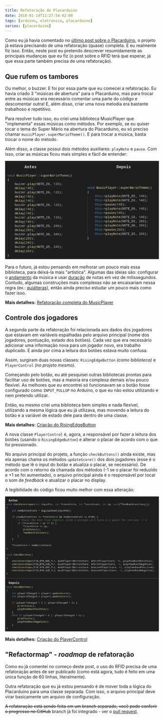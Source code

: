 ```yaml
---
title: Refatoração do Placarduino
date: 2018-01-14T11:27:54-02:00
tags: [arduino, eletronica, placarduino]
series: [placarduino]
---
```


Como eu já havia comentado no [último post sobre o Placarduino][], o projeto já
estava precisando de uma refatoração (quase) completa. E eu realmente fiz isso.
Então, neste post eu pretendo descrever resumidamente as principais mudanças que
eu fiz (o post sobre o RFID terá que esperar, já que essa parte também precisa de
uma refatoração).

## Que rufem os tambores

Ou melhor, o buzzer. E foi por essa parte que eu comecei a refatoração. Eu havia
criado 3 "músicas de abertura" para o Placarduino, mas para trocar entre as músicas
era necessário comentar uma parte do código e descomentar outra! E, além disso,
criar uma nova melodia era bastante trabalhoso e repetitivo.

Para resolver tudo isso, eu criei uma biblioteca MusicPlayer que "implementa"
essas músicas como métodos. Por exemplo, se eu quiser tocar o tema do Super Mário
na abertura do Placarduino, eu só preciso chamar `musicPlayer.superMarioTheme()`.
E para trocar a música, basta trocar o nome do método.

Além disso, a classe possui dois métodos auxiliares: `playNote` e `pause`. Com
isso, criar as músicas ficou mais simples e fácil de entender:

![Código para o Tema do Super Mário antes e depois da refatoração][]

Para o futuro, já estou pensando em melhorar um pouco mais essa biblioteca, para
deixá-la mais "artística". Algumas das ideias são: configurar o [andamento][] da
música e usar [duração][] de notas em vez de milissegundos. Contudo, algumas
construções mais complexas não se encaixariam nessa regra (ex.: [quiálteras][]),
então ainda preciso estudar um pouco mais como fazer isso.

**Mais detalhes:** [Refatoração completa do MusicPlayer][]

## Controle dos jogadores

A segunda parte da refatoração foi relacionada aos dados dos jogadores que
estavam em variáveis espalhadas pelo arquivo principal (nome dos jogadores,
pontuação, estado dos botões). Cada vez que era necessário adicionar uma
informação nova para um jogador novo, era trabalho duplicado. E ainda por cima
a leitura dos botões estava muito confusa.

Assim, surgiram duas novas classes: `RisingEdgeButton` _(como biblioteca)_ e
`PlayerControl` _(no projeto mesmo)_.

Começando pelo botão, eu até pesquisei outras bibliotecas prontas para facilitar
uso de botões, mas a maioria era complexa demais e/ou pouco flexível. As melhores
que eu encontrei só funcionavam se o botão fosse configurado como `INPUT_PULLUP`
no Arduino, o que eu não estou utilizando e nem pretendo utilizar.

Então, eu mesmo criei uma biblioteca bem simples e nada flexível, utilizando a
mesma lógica que eu já utilizava, mas movendo a leitura do botão e a variável de
estado dele para dentro de uma classe.

**Mais detalhes:** [Criação do RisingEdgeButton][]

A nova classe `PlayerControl` é, agora, a responsável por fazer a leitura dos
botões (usando o `RisingEdgeButton`) e alterar o placar de acordo com o que foi
pressionado.

No arquivo principal do projeto, a função `checkButtons()` ainda existe, mas ela
apenas chama os métodos `updateScore()` dos dois jogadores (esse é o método que
lê o input do botão e atualiza o placar, se necessário). De acordo com o retorno
da chamada dos métodos (-1 se o placar foi reduzido e +1 se foi aumentado), o
arquivo principal ainda é o responsável por tocar o som de _feedback_ e atualizar
o placar no display.

A legibilidade do código ficou muito melhor com essa alteração:

![Função checkButtons antes e depois da refatoração][]

**Mais detalhes:** [Criação do PlayerControl][]

## "Refactormap" - _roadmap_ de refatoração

Como eu já comentei no começo deste post, o uso do RFID precisa de uma refatoração
antes de ser publicado (como está agora, tudo é feito em uma única função de 60
linhas, literalmente).

Outra refatoração que eu já estou pensando é de mover toda a lógica do Placarduino
para uma classe separada. Com isso, o arquivo principal deve virar basicamente
um arquivo de configuração.

~~A refatoração está sendo feita em um branch separado, você pode conferir o
progresso no GitHub~~ branch já foi integrado - ver o [pull request][].


[último post sobre o Placarduino]: /posts/2018/01/atualizacao-do-placarduino-reducao-de-pontos/
[Código para o Tema do Super Mário antes e depois da refatoração]: /images/refatoracao-musicplayer-super-mario.png
[Função checkButtons antes e depois da refatoração]: /images/refatoracao-check-buttons.png
[andamento]: https://pt.wikipedia.org/wiki/Andamento
[duração]: https://pt.wikipedia.org/wiki/Duração_(música)
[quiálteras]: https://pt.wikipedia.org/wiki/Quiáltera
[Refatoração completa do MusicPlayer]: https://github.com/eduardoweiland/placarduino/commit/8cc6dd42ed49d8c6b172840ae588b72766309236
[Criação do RisingEdgeButton]: https://github.com/eduardoweiland/placarduino/commit/1c424fc206babfc5e2fb2fcf794144af379810cc
[Criação do PlayerControl]: https://github.com/eduardoweiland/placarduino/commit/65a17c702fc61e1eac20e00efa50540a301fca26
[pull request]: https://github.com/eduardoweiland/placarduino/pull/1

